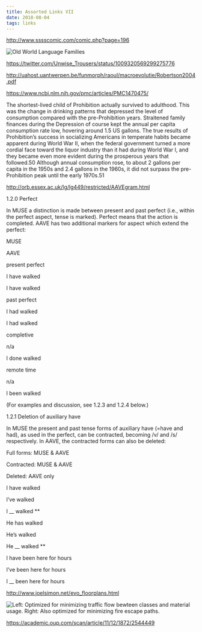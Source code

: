 ```yaml
---
title: Assorted Links VII
date: 2018-08-04
tags: links
---
```


http://www.sssscomic.com/comic.php?page=196

![Old World Language Families](/images/language-tree.jpg)

https://twitter.com/Unwise_Trousers/status/1009320569299275776

http://uahost.uantwerpen.be/funmorph/raoul/macroevolutie/Robertson2004.pdf

https://www.ncbi.nlm.nih.gov/pmc/articles/PMC1470475/

The shortest-lived child of Prohibition actually survived to adulthood. This was the change in drinking patterns that depressed the level of consumption compared with the pre-Prohibition years. Straitened family finances during the Depression of course kept the annual per capita consumption rate low, hovering around 1.5 US gallons. The true results of Prohibition’s success in socializing Americans in temperate habits became apparent during World War II, when the federal government turned a more cordial face toward the liquor industry than it had during World War I, and they became even more evident during the prosperous years that followed.50 Although annual consumption rose, to about 2 gallons per capita in the 1950s and 2.4 gallons in the 1960s, it did not surpass the pre-Prohibition peak until the early 1970s.51

http://orb.essex.ac.uk/lg/lg449/restricted/AAVEgram.html

1.2.0	Perfect

In MUSE a distinction is made between present and past perfect (i.e., within the perfect aspect, tense is marked). Perfect means that the action is completed. AAVE has two additional markers for aspect which extend the perfect:

MUSE

AAVE

present perfect

I have walked

I have walked

past perfect

I had walked

I had walked

completive

n/a

I done walked

remote time

n/a

I been walked

(For examples and discussion, see 1.2.3 and 1.2.4 below.)

1.2.1	Deletion of auxiliary have

In MUSE the present and past tense forms of auxiliary have (=have and had), as used in the perfect, can be contracted, becoming /v/ and /s/ respectively. In AAVE, the contracted forms can also be deleted:

Full forms: MUSE & AAVE

Contracted: MUSE & AAVE

Deleted: AAVE only

I have walked

I’ve walked

I __ walked **

He has walked

He’s walked

He __ walked **

I have been here for hours

I’ve been here for hours

I __ been here for hours

http://www.joelsimon.net/evo_floorplans.html

![Left: Optimized for minimizing traffic flow bewteen classes and material usage. Right: Also optimized for minimizing fire escape paths.](/images/floor-plan.jpg)

https://academic.oup.com/scan/article/11/12/1872/2544449
